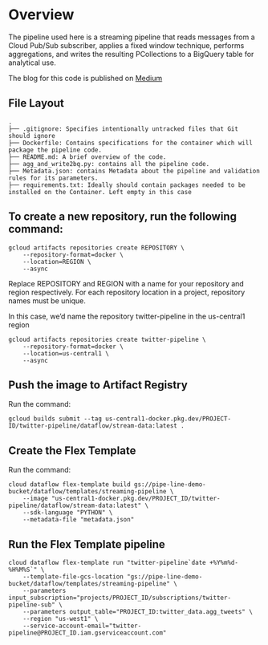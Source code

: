 # Overview

The pipeline used here is a streaming pipeline that reads messages from a Cloud Pub/Sub subscriber, applies a fixed window technique, performs aggregations, and writes the resulting PCollections to a BigQuery table for analytical use.


The blog for this code is published on [Medium](https://medium.com/@amarachi.ogu/deploy-a-reusable-custom-data-pipeline-using-dataflow-flex-template-in-gcp-fb8f40318bad)  

## File Layout
```
.
├── .gitignore: Specifies intentionally untracked files that Git should ignore 
├── Dockerfile: Contains specifications for the container which will package the pipeline code.  
├── README.md: A brief overview of the code.  
├── agg_and_write2bq.py: contains all the pipeline code.  
├── Metadata.json: contains Metadata about the pipeline and validation rules for its parameters.  
├── requirements.txt: Ideally should contain packages needed to be installed on the Container. Left empty in this case 
```

## To create a new repository, run the following command:
```
gcloud artifacts repositories create REPOSITORY \
    --repository-format=docker \
    --location=REGION \
    --async
```

Replace REPOSITORY and REGION with a name for your repository and region respectively. For each repository location in a project, repository names must be unique.

In this case, we’d name the repository twitter-pipeline in the us-central1 region 

```
gcloud artifacts repositories create twitter-pipeline \
    --repository-format=docker \
    --location=us-central1 \
    --async
```

## Push the image to Artifact Registry

Run the command:
```
gcloud builds submit --tag us-central1-docker.pkg.dev/PROJECT-ID/twitter-pipeline/dataflow/stream-data:latest .
```

## Create the Flex Template
Run the command:
```
cloud dataflow flex-template build gs://pipe-line-demo-bucket/dataflow/templates/streaming-pipeline \
    --image "us-central1-docker.pkg.dev/PROJECT_ID/twitter-pipeline/dataflow/stream-data:latest" \
    --sdk-language "PYTHON" \
    --metadata-file "metadata.json"
```

## Run the Flex Template pipeline

```
cloud dataflow flex-template run "twitter-pipeline`date +%Y%m%d-%H%M%S`" \
    --template-file-gcs-location "gs://pipe-line-demo-bucket/dataflow/templates/streaming-pipeline" \
    --parameters input_subscription="projects/PROJECT_ID/subscriptions/twitter-pipeline-sub" \
    --parameters output_table="PROJECT_ID:twitter_data.agg_tweets" \
    --region "us-west1" \
    --service-account-email="twitter-pipeline@PROJECT_ID.iam.gserviceaccount.com"

```